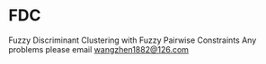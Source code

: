# FDC
Fuzzy Discriminant Clustering with Fuzzy Pairwise Constraints
Any problems please email wangzhen1882@126.com
